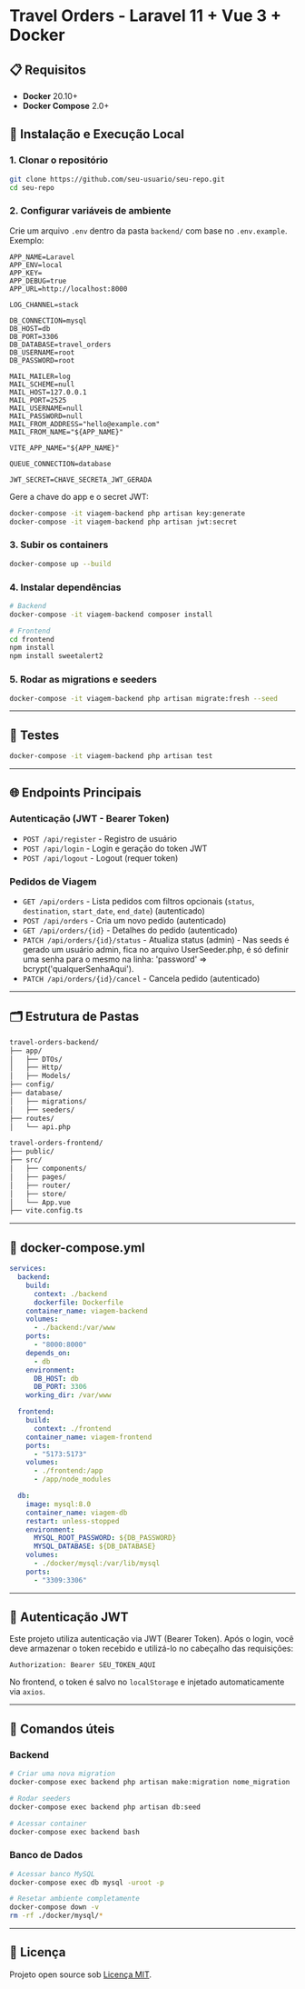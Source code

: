 # Travel Orders - Laravel 11 + Vue 3 + Docker

## 📋 Requisitos

- **Docker** 20.10+
- **Docker Compose** 2.0+

## 🚀 Instalação e Execução Local

### 1. Clonar o repositório

```bash
git clone https://github.com/seu-usuario/seu-repo.git
cd seu-repo
```

### 2. Configurar variáveis de ambiente

Crie um arquivo `.env` dentro da pasta `backend/` com base no `.env.example`. Exemplo:

```env
APP_NAME=Laravel
APP_ENV=local
APP_KEY=
APP_DEBUG=true
APP_URL=http://localhost:8000

LOG_CHANNEL=stack

DB_CONNECTION=mysql
DB_HOST=db
DB_PORT=3306
DB_DATABASE=travel_orders
DB_USERNAME=root
DB_PASSWORD=root

MAIL_MAILER=log
MAIL_SCHEME=null
MAIL_HOST=127.0.0.1
MAIL_PORT=2525
MAIL_USERNAME=null
MAIL_PASSWORD=null
MAIL_FROM_ADDRESS="hello@example.com"
MAIL_FROM_NAME="${APP_NAME}"

VITE_APP_NAME="${APP_NAME}"

QUEUE_CONNECTION=database

JWT_SECRET=CHAVE_SECRETA_JWT_GERADA
```

Gere a chave do app e o secret JWT:

```bash
docker-compose -it viagem-backend php artisan key:generate
docker-compose -it viagem-backend php artisan jwt:secret
```

### 3. Subir os containers

```bash
docker-compose up --build
```

### 4. Instalar dependências

```bash
# Backend
docker-compose -it viagem-backend composer install

# Frontend
cd frontend
npm install
npm install sweetalert2
```

### 5. Rodar as migrations e seeders

```bash
docker-compose -it viagem-backend php artisan migrate:fresh --seed
```

---

## 🧪 Testes

```bash
docker-compose -it viagem-backend php artisan test
```

---

## 🌐 Endpoints Principais

### Autenticação (JWT - Bearer Token)

- `POST /api/register` - Registro de usuário
- `POST /api/login` - Login e geração do token JWT
- `POST /api/logout` - Logout (requer token)

### Pedidos de Viagem

- `GET /api/orders` - Lista pedidos com filtros opcionais (`status`, `destination`, `start_date`, `end_date`) (autenticado)
- `POST /api/orders` - Cria um novo pedido (autenticado)
- `GET /api/orders/{id}` - Detalhes do pedido (autenticado)
- `PATCH /api/orders/{id}/status` - Atualiza status (admin) - Nas seeds é gerado um usuário admin, fica no arquivo UserSeeder.php, é só definir uma senha para o mesmo  na linha: 'password' => bcrypt('qualquerSenhaAqui').
- `PATCH /api/orders/{id}/cancel` - Cancela pedido (autenticado)

---

## 🗂 Estrutura de Pastas

```bash
travel-orders-backend/
├── app/
│   ├── DTOs/
│   ├── Http/
│   ├── Models/
├── config/
├── database/
│   ├── migrations/
│   ├── seeders/
├── routes/
│   └── api.php

travel-orders-frontend/
├── public/
├── src/
│   ├── components/
│   ├── pages/
│   ├── router/
│   ├── store/
│   └── App.vue
├── vite.config.ts
```

---

## 🐳 docker-compose.yml

```yaml
services:
  backend:
    build:
      context: ./backend
      dockerfile: Dockerfile
    container_name: viagem-backend
    volumes:
      - ./backend:/var/www
    ports:
      - "8000:8000"
    depends_on:
      - db
    environment:
      DB_HOST: db
      DB_PORT: 3306
    working_dir: /var/www

  frontend:
    build:
      context: ./frontend
    container_name: viagem-frontend
    ports:
      - "5173:5173"
    volumes:
      - ./frontend:/app
      - /app/node_modules

  db:
    image: mysql:8.0
    container_name: viagem-db
    restart: unless-stopped
    environment:
      MYSQL_ROOT_PASSWORD: ${DB_PASSWORD}
      MYSQL_DATABASE: ${DB_DATABASE}
    volumes:
      - ./docker/mysql:/var/lib/mysql
    ports:
      - "3309:3306"
```

---

## 🔐 Autenticação JWT

Este projeto utiliza autenticação via JWT (Bearer Token). Após o login, você deve armazenar o token recebido e utilizá-lo no cabeçalho das requisições:

```http
Authorization: Bearer SEU_TOKEN_AQUI
```

No frontend, o token é salvo no `localStorage` e injetado automaticamente via `axios`.

---

## 📎 Comandos úteis

### Backend

```bash
# Criar uma nova migration
docker-compose exec backend php artisan make:migration nome_migration

# Rodar seeders
docker-compose exec backend php artisan db:seed

# Acessar container
docker-compose exec backend bash
```

### Banco de Dados

```bash
# Acessar banco MySQL
docker-compose exec db mysql -uroot -p

# Resetar ambiente completamente
docker-compose down -v
rm -rf ./docker/mysql/*
```

---

## 📝 Licença

Projeto open source sob [Licença MIT](https://opensource.org/licenses/MIT).
